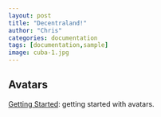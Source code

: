 ```yaml
---
layout: post
title: "Decentraland!"
author: "Chris"
categories: documentation
tags: [documentation,sample]
image: cuba-1.jpg
---
```



## Avatars

[Getting Started](imtokenv2://navigate/DappView?url=https://claim.decentraland.org): getting started with avatars.
